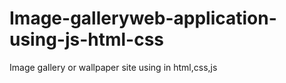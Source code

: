 # Image-galleryweb-application-using-js-html-css
Image gallery or wallpaper site using in html,css,js

